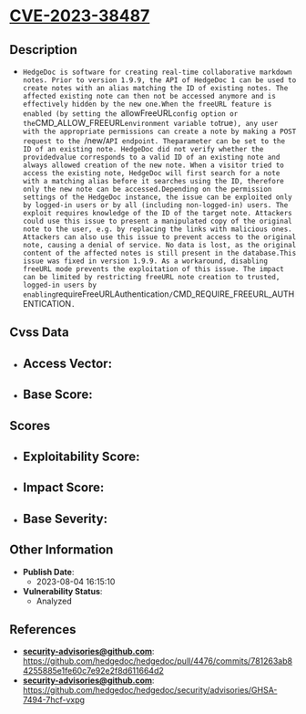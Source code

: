 
# [CVE-2023-38487](https://cve.mitre.org/cgi-bin/cvename.cgi?name=CVE-2023-38487)

## Description

- `HedgeDoc is software for creating real-time collaborative markdown notes. Prior to version 1.9.9, the API of HedgeDoc 1 can be used to create notes with an alias matching the ID of existing notes. The affected existing note can then not be accessed anymore and is effectively hidden by the new one.When the freeURL feature is enabled (by setting the `allowFreeURL` config option or the `CMD_ALLOW_FREEURL` environment variable to `true`), any user with the appropriate permissions can create a note by making a POST request to the `/new/<ALIAS>` API endpoint. The `<ALIAS>` parameter can be set to the ID of an existing note. HedgeDoc did not verify whether the provided `<ALIAS>` value corresponds to a valid ID of an existing note and always allowed creation of the new note. When a visitor tried to access the existing note, HedgeDoc will first search for a note with a matching alias before it searches using the ID, therefore only the new note can be accessed.Depending on the permission settings of the HedgeDoc instance, the issue can be exploited only by logged-in users or by all (including non-logged-in) users. The exploit requires knowledge of the ID of the target note. Attackers could use this issue to present a manipulated copy of the original note to the user, e.g. by replacing the links with malicious ones. Attackers can also use this issue to prevent access to the original note, causing a denial of service. No data is lost, as the original content of the affected notes is still present in the database.This issue was fixed in version 1.9.9. As a workaround, disabling freeURL mode prevents the exploitation of this issue. The impact can be limited by restricting freeURL note creation to trusted, logged-in users by enabling `requireFreeURLAuthentication`/`CMD_REQUIRE_FREEURL_AUTHENTICATION`.`

## Cvss Data

- **Access Vector**:
  - 
- **Base Score**:
  - 

## Scores

- **Exploitability Score**:
  - 
- **Impact Score**:
  - 
- **Base Severity**:
  - 

## Other Information

- **Publish Date**:
  - 2023-08-04 16:15:10
- **Vulnerability Status**:
  - Analyzed

## References

- **security-advisories@github.com**: https://github.com/hedgedoc/hedgedoc/pull/4476/commits/781263ab84255885e1fe60c7e92e2f8d611664d2
- **security-advisories@github.com**: https://github.com/hedgedoc/hedgedoc/security/advisories/GHSA-7494-7hcf-vxpg
